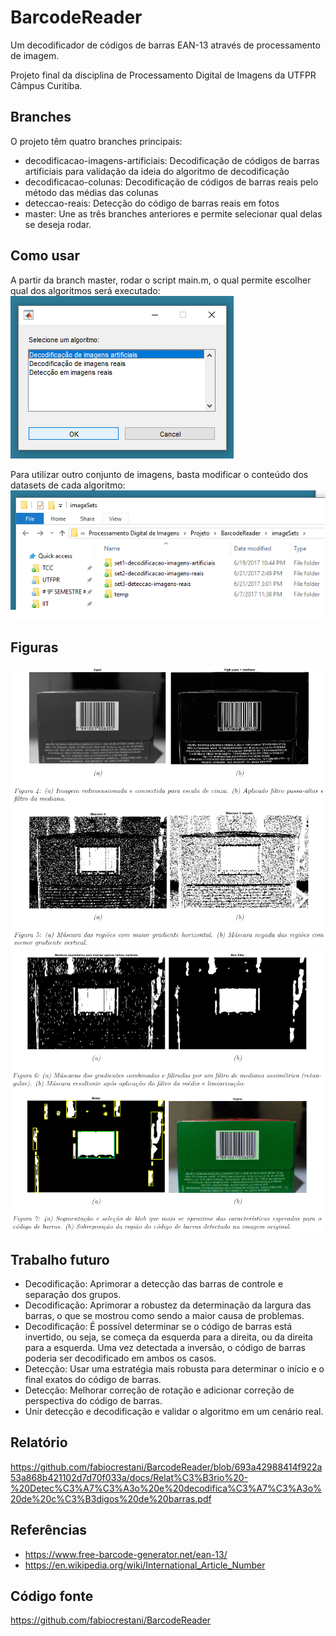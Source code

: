 # BarcodeReader

Um decodificador de códigos de barras EAN-13 através de processamento de imagem.

Projeto final da disciplina de Processamento Digital de Imagens da UTFPR Câmpus Curitiba.

## Branches
O projeto têm quatro branches principais:
* decodificacao-imagens-artificiais: Decodificação de códigos de barras artificiais para validação da ideia do algoritmo de decodificação
* decodificacao-colunas: Decodificação de códigos de barras reais pelo método das médias das colunas
* deteccao-reais: Detecção do código de barras reais em fotos
* master: Une as três branches anteriores e permite selecionar qual delas se deseja rodar.

## Como usar
A partir da branch master, rodar o script main.m, o qual permite escolher qual dos algoritmos será executado:
![Seleção do algoritmo](https://raw.githubusercontent.com/fabiocrestani/BarcodeReader/842e2dced64c1662132977ba590c6f740b5ad898/docs/readme/telaInicial.png "")

Para utilizar outro conjunto de imagens, basta modificar o conteúdo dos datasets de cada algoritmo:
![Seleção do algoritmo](https://raw.githubusercontent.com/fabiocrestani/BarcodeReader/842e2dced64c1662132977ba590c6f740b5ad898/docs/readme/imageSets.png "")

## Figuras
![](https://raw.githubusercontent.com/fabiocrestani/BarcodeReader/master/docs/figuras/figuras4e5.png)
![](https://raw.githubusercontent.com/fabiocrestani/BarcodeReader/master/docs/figuras/figuras6e7.png)

## Trabalho futuro
* Decodificação: Aprimorar a detecção das barras de controle e separação dos grupos.
* Decodificação: Aprimorar a robustez da determinação da largura das barras, o que se mostrou como sendo a maior causa de problemas.
* Decodificação: É possível determinar se o código de barras está invertido, ou seja, se começa da esquerda para a direita, ou da direita para a esquerda. Uma vez detectada a inversão, o código de barras poderia ser decodificado em ambos os casos.
* Detecção: Usar uma estratégia mais robusta para determinar o início e o final exatos do código de barras.
* Detecção: Melhorar correção de rotação e adicionar correção de perspectiva do código de barras.
* Unir detecção e decodificação e validar o algoritmo em um cenário real.

## Relatório
https://github.com/fabiocrestani/BarcodeReader/blob/693a42988414f922a53a868b421102d7d70f033a/docs/Relat%C3%B3rio%20-%20Detec%C3%A7%C3%A3o%20e%20decodifica%C3%A7%C3%A3o%20de%20c%C3%B3digos%20de%20barras.pdf

## Referências
* https://www.free-barcode-generator.net/ean-13/
* https://en.wikipedia.org/wiki/International_Article_Number

## Código fonte
https://github.com/fabiocrestani/BarcodeReader
